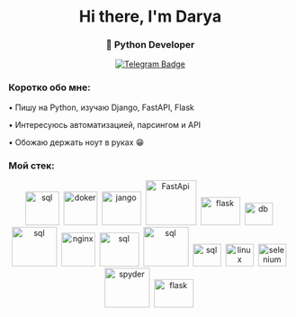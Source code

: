 <div id="header" align="center">
  <h1> Hi there, I'm Darya</h1>
  <h3>🐍 Python Developer </h3>
  <a href="https://t.me/@SQ_travel" target="_blank">
    <img src="https://img.shields.io/badge/Telegram-229ED9?style=for-the-badge&logo=telegram&logoColor=white" alt="Telegram Badge"/>
  </a>
</div>

### Коротко обо мне:
• Пишу на Python, изучаю Django, FastAPI, Flask

• Интересуюсь автоматизацией, парсингом и API

• Обожаю держать ноут в руках :grin:

### Мой стек:
<div id="header" align="center">
<img src="https://cdn.jsdelivr.net/gh/devicons/devicon@latest/icons/python/python-original-wordmark.svg" title="sql" width="60" height="60"/>&nbsp;
<img src="https://cdn.jsdelivr.net/gh/devicons/devicon@latest/icons/docker/docker-original-wordmark.svg" title="doker" width="60" height="60"/>&nbsp;
<img src="https://cdn.jsdelivr.net/gh/devicons/devicon@latest/icons/django/django-plain-wordmark.svg" title="jango" width="70" height="60"/>&nbsp;
<img src="https://cdn.jsdelivr.net/gh/devicons/devicon@latest/icons/fastapi/fastapi-original-wordmark.svg" title="FastApi" width="90" height="80"/>&nbsp;
<img src="https://skillicons.dev/icons?i=flask&perline=3" title="flask" width="70" height="50"/>&nbsp;
<img src="https://cdn.jsdelivr.net/gh/devicons/devicon@latest/icons/dbeaver/dbeaver-original.svg" title="db" width="50" height="40"/>&nbsp;
<img src="https://cdn.jsdelivr.net/gh/devicons/devicon@latest/icons/mysql/mysql-original-wordmark.svg" title="sql" width="80" height="70"/>&nbsp;
<img src="https://cdn.jsdelivr.net/gh/devicons/devicon@latest/icons/nginx/nginx-original.svg" title="nginx" width="60" height="60"/>&nbsp;
<img src="https://cdn.jsdelivr.net/gh/devicons/devicon@latest/icons/postgresql/postgresql-original-wordmark.svg" title="sql" width="70" height="60"/>&nbsp;
<img src="https://cdn.jsdelivr.net/gh/devicons/devicon@latest/icons/sqlite/sqlite-original-wordmark.svg" title="sql" width="80" height="70"/>&nbsp;
<img src="https://cdn.jsdelivr.net/gh/devicons/devicon@latest/icons/postman/postman-original.svg" title="sql" width="50" height="40"/>&nbsp;
<img src="https://cdn.jsdelivr.net/gh/devicons/devicon@latest/icons/linux/linux-original.svg" title="linux" width="50" height="40"/>&nbsp;
<img src="https://cdn.jsdelivr.net/gh/devicons/devicon@latest/icons/selenium/selenium-original.svg" title="selenium" width="50" height="40"/>&nbsp;
<img src="https://cdn.jsdelivr.net/gh/devicons/devicon@latest/icons/spyder/spyder-original-wordmark.svg" title="spyder" width="80" height="70"/>&nbsp;
<img src="https://skillicons.dev/icons?i=grafana&perline=3" title="flask" width="70" height="50"/>&nbsp;
</div>

